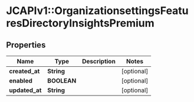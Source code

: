 # JCAPIv1::OrganizationsettingsFeaturesDirectoryInsightsPremium

## Properties
Name | Type | Description | Notes
------------ | ------------- | ------------- | -------------
**created_at** | **String** |  | [optional] 
**enabled** | **BOOLEAN** |  | [optional] 
**updated_at** | **String** |  | [optional] 

